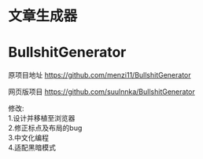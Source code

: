 # 文章生成器
# BullshitGenerator

原项目地址 https://github.com/menzi11/BullshitGenerator

网页版项目 https://github.com/suulnnka/BullshitGenerator

修改:  
1.设计并移植至浏览器  
2.修正标点及布局的bug  
3.中文化编程  
4.适配黑暗模式
